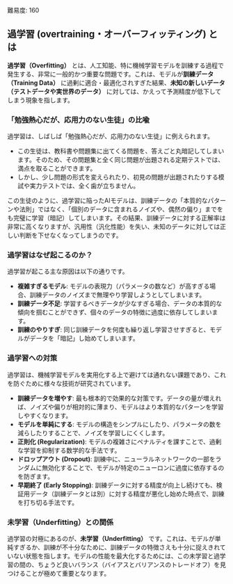 難易度: 160

## 過学習 (overtraining・オーバーフィッティング) とは

**過学習（Overfitting）** とは、人工知能、特に機械学習モデルを訓練する過程で発生する、非常に一般的かつ重要な問題です。これは、モデルが**訓練データ（Training Data）** に過剰に適合・最適化されすぎた結果、**未知の新しいデータ（テストデータや実世界のデータ）** に対しては、かえって予測精度が低下してしまう現象を指します。

### 「勉強熱心だが、応用力のない生徒」の比喩

過学習は、しばしば「勉強熱心だが、応用力のない生徒」に例えられます。

- この生徒は、教科書や問題集に出てくる問題を、答えごと丸暗記してしまいます。そのため、その問題集と全く同じ問題が出題される定期テストでは、満点を取ることができます。
- しかし、少し問題の形式を変えられたり、初見の問題が出題されたりする模試や実力テストでは、全く歯が立ちません。

この生徒のように、過学習に陥ったAIモデルは、訓練データの「本質的なパターンや法則」ではなく、「個別のデータに含まれるノイズや、偶然の偏り」までをも完璧に学習（暗記）してしまいます。その結果、訓練データに対する正解率は非常に高くなりますが、汎用性（汎化性能）を失い、未知のデータに対しては正しい判断を下せなくなってしまうのです。

### 過学習はなぜ起こるのか？

過学習が起こる主な原因は以下の通りです。

- **複雑すぎるモデル**: モデルの表現力（パラメータの数など）が高すぎる場合、訓練データのノイズまで無理やり学習しようとしてしまいます。
- **訓練データ不足**: 学習するべきデータが少なすぎる場合、データの本質的な傾向を掴むことができず、個々のデータの特徴に過度に依存してしまいます。
- **訓練のやりすぎ**: 同じ訓練データを何度も繰り返し学習させすぎると、モデルがデータを「暗記」し始めてしまいます。

### 過学習への対策

過学習は、機械学習モデルを実用化する上で避けては通れない課題であり、これを防ぐために様々な技術が研究されています。

- **訓練データを増やす**: 最も根本的で効果的な対策です。データの量が増えれば、ノイズや偏りが相対的に薄まり、モデルはより本質的なパターンを学習しやすくなります。
- **モデルを単純にする**: モデルの構造をシンプルにしたり、パラメータの数を減らしたりすることで、ノイズを学習しにくくします。
- **正則化 (Regularization)**: モデルの複雑さにペナルティを課すことで、過剰な学習を抑制する数学的な手法です。
- **ドロップアウト (Dropout)**: 訓練中に、ニューラルネットワークの一部をランダムに無効化することで、モデルが特定のニューロンに過度に依存するのを防ぎます。
- **早期終了 (Early Stopping)**: 訓練データに対する精度が向上し続けても、検証用データ（訓練データとは別）に対する精度が悪化し始めた時点で、訓練を打ち切る手法です。

### 未学習（Underfitting）との関係

過学習の対極にあるのが、**未学習（Underfitting）** です。これは、モデルが単純すぎるか、訓練が不十分なために、訓練データの特徴さえも十分に捉えきれていない状態を指します。モデルの性能を最大化するためには、この未学習と過学習の間の、ちょうど良いバランス（バイアスとバリアンスのトレードオフ）を見つけることが極めて重要となります。